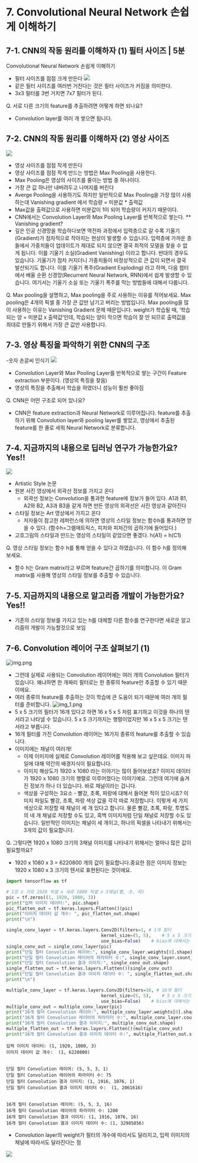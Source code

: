 # 7. Convolutional Neural Network 손쉽게 이해하기

## 7-1. CNN의 작동 원리를 이해하자 (1) 필터 사이즈 | 5분

Convolutional Neural Network 손쉽게 이해하기
- 필터 사이즈를 점점 크게 만든다
![](./img/con_04.png)
- 같은 필터 사이즈를 여러번 거친다는 것은 필터 사이즈가 커짐을 의미한다.
- 3x3 필터를 3번 거치면 7x7 필터가 된다.

Q. 서로 다른 크기의 feature를 추출하려면 어떻게 하면 되나요?  

- Convolution layer를 여러 개 쌓으면 됩니다.

## 7-2. CNN의 작동 원리를 이해하자 (2) 영상 사이즈

![](./img/con_05.png)
- 영상 사이즈를 점점 작게 만든다
- 영상 사이즈를 점점 작게 만드는 방법은 Max Pooling을 사용한다.
- Max Pooling은 영상의 사이즈를 줄이는 방법 중 하나이다.
- 가장 큰 값 하나만 내버려두고 나머지를 버린다
- Averge Pooling을 사용하기도 하지만 일반적으로 Max Pooling을 가장 많이 사용하는데 Vanishing gradient 에서 학습량 = 미분값 * 출력값
- Max값을 출력값으로 사용하면 미분값이 1이 되어 학습량이 커지기 때문이다.
- CNN에서는 Convolution Layer와 Max Pooling Layer를 반복적으로 쌓는다.
** Vanishing gradient?
- 깊은 인공 신경망을 학습하다보면 역전파 과정에서 입력층으로 갈 수록 기울기(Gradient)가 점차적으로 작아지는 현상이 발생할 수 있습니다. 입력층에 가까운 층들에서 가중치들이 업데이트가 제대로 되지 않으면 결국 최적의 모델을 찾을 수 없게 됩니다. 이를 기울기 소실(Gradient Vanishing) 이라고 합니다.
반대의 경우도 있습니다. 기울기가 점차 커지더니 가중치들이 비정상적으로 큰 값이 되면서 결국 발산되기도 합니다. 이를 기울기 폭주(Gradient Exploding) 라고 하며, 다음 챕터에서 배울 순환 신경망(Recurrent Neural Network, RNN)에서 쉽게 발생할 수 있습니다. 여기서는 기울기 소실 또는 기울기 폭주를 막는 방법들에 대해서 다룹니다.

Q. Max pooling을 설명하고, Max pooling을 주로 사용하는 이유를 적어보세요.
Max pooling은 4개의 픽셀 중 가장 큰 값만 남기고 버리는 방법입니다. Max pooling을 많이 사용하는 이유는 Vanishing Gradient 문제 때문입니다. weight가 학습될 때, ‘학습되는 양 = 미분값 x 출력값’인데, 학습되는 양이 작으면 학습이 잘 안 되므로 출력값을 최대로 만들기 위해서 가장 큰 값만 사용합니다.  

## 7-3. 영상 특징을 파악하기 위한 CNN의 구조

-숫자 손글씨 인식기
![](./img/con_06.png)
- Convolution Layer와 Max Pooling Layer를 반복적으로 쌓는 구간이 Feature extraction 부분이다. (영상의 특징을 찾음)
- 영상의 특징을 추출해서 학습을 하였더니 성능이 훨씬 좋아짐

Q. CNN은 어떤 구조로 되어 있나요?

- CNN은 feature extraction과 Neural Network로 이루어집니다. feature를 추출하기 위해 Convolution layer와 pooling layer를 쌓았고, 영상에서 추출된 feature를 한 줄로 세워 Neural Network로 분류합니다.  

## 7-4. 지금까지의 내용으로 딥러닝 연구가 가능한가요? Yes!!

![](./img/con_07.png)
- Artistic Style 논문
- 원본 사진 영상에서 외곽선 정보를 가지고 온다
  - 외곽선 정보는 Convolution을 통과한 feature에 정보가 들어 있다. A1과 B1, A2와 B2, A3과 B3을 같게 하면 만든 영상의 외곽선은 사진 영상과 같아진다
- 스타일 정보는 Art 영상에서 가지고 온다
  - 저자들이 참고한 레퍼런스에 의하면 영상의 스타일 정보는 함수h를 통과하면 얻을 수 있다. (함수h=그램매트릭스, 피처와 피처간의 곱하기에 들어있다.) 
-  고흐그림의 스타일과 만드는 영상의 스타일이 같았으면 좋겠다. h(A1) = h(C1)

Q. 영상 스타일 정보는 함수 h를 통해 얻을 수 있다고 하였습니다. 이 함수 h를 정의해 보세요.

- 함수 h는 Gram matrix라고 부르며 feature간 곱하기를 의미합니다. 이 Gram matrix를 사용해 영상의 스타일 정보를 추출할 수 있습니다.

## 7-5. 지금까지의 내용으로 알고리즘 개발이 가능한가요? Yes!!
- 기존의 스타일 정보를 가지고 있는 h를 대체할 다른 함수를 연구한다면 새로운 알고리즘의 개발이 가능할것으로 보임

## 7-6. Convolution 레이어 구조 살펴보기 (1)
![img.png](img.png)  

- 그런데 실제로 사용되는 Convolution 레이어에는 여러 개의 Convolution 필터가 있습니다. 왜냐하면 한 개짜리 필터로는 한 종류의 feature만 추출할 수 있기 때문이에요.
- 여러 종류의 feature를 추출하는 것이 학습에 큰 도움이 되기 때문에 여러 개의 필터를 준비합니다.
![img_1.png](img_1.png)
- 5 x 5 크기의 필터가 16개 있다고 하면 16 x 5 x 5 처럼 표기하고 이것을 하나의 텐서라고 나타낼 수 있습니다. 5 x 5 크기까지는 행렬이었지만 16 x 5 x 5 크기는 텐서라고 부릅니다.
- 16개 필터를 가진 Convolution 레이어는 16가지 종류의 feature를 추출할 수 있습니다.
- 이미지에는 채널이 여러개!
  - 이제 이미지에 실제로 Convolution 레이어를 적용해 보고 싶은데요. 이미지 파일에 대해 약간의 배경지식이 필요합니다.
  - 이미지 해상도가 1920 x 1080 라는 이야기는 많이 들어보셨죠? 이미지 데이터가 1920 x 1080 크기의 행렬로 이루어졌다는 이야기예요. 그런데 여기에 숨겨진 정보가 하나 더 있습니다. 바로 채널이라는 겁니다.
  - 색상을 구성하는 3요소 - 빨강, 초록, 파랑에 대해서 들어본 적이 있으시죠? 이미지 파일도 빨강, 초록, 파랑 색상 값을 각각 따로 저장합니다. 이렇게 세 가지 색상으로 저장할 때 채널이 세 개 있다고 합니다. 물론 빨강, 초록, 파랑, 투명도의 네 개 채널로 저장할 수도 있고, 흑백 이미지처럼 단일 채널로 저장할 수도 있습니다. 일반적인 이미지는 채널이 세 개이고, 하나의 픽셀을 나타내기 위해서는 3개의 값이 필요합니다.

Q. 그렇다면 1920 x 1080 크기의 3채널 이미지를 나타내기 위해서는 얼마나 많은 값이 필요할까요?

- 1920 x 1080 x 3 = 6220800 개의 값이 필요합니다.중요한 점은 이미지 정보는 1920 x 1080 x 3 크기의 텐서로 표현된다는 것이에요.

```python
import tensorflow as tf

# 1장 x 가로 1920 픽셀 x 세로 1080 픽셀 x 3채널(빨, 초, 파)
pic = tf.zeros((1, 1920, 1080, 3))
print("입력 이미지 데이터:", pic.shape)
pic_flatten_out = tf.keras.layers.Flatten()(pic)
print("이미지 데이터 값 개수: ", pic_flatten_out.shape)
print("\n")

single_conv_layer = tf.keras.layers.Conv2D(filters=1, # 1개 필터
                                    kernel_size=(5, 5),    # 5 x 5 크기
                                    use_bias=False)    # bias에 대해서는 여기서는 설명하지 않습니다.
single_conv_out = single_conv_layer(pic)
print("단일 필터 Convolution 레이어:", single_conv_layer.weights[0].shape)
print("단일 필터 Convolution 레이어의 파라미터 수:", single_conv_layer.count_params())
print("단일 필터 Convolution 결과 이미지:", single_conv_out.shape)
single_flatten_out = tf.keras.layers.Flatten()(single_conv_out)
print("단일 필터 Convolution 결과 이미지 데이터 수: ", single_flatten_out.shape)
print("\n")

multiple_conv_layer = tf.keras.layers.Conv2D(filters=16, # 16개 필터
                                    kernel_size=(5, 5),    # 5 x 5 크기
                                    use_bias=False)    # bias에 대해서는 여기서는 설명하지 않습니다.
multiple_conv_out = multiple_conv_layer(pic)
print("16개 필터 Convolution 레이어:", multiple_conv_layer.weights[0].shape)
print("16개 필터 Convolution 레이어의 파라미터 수:", multiple_conv_layer.count_params())
print("16개 필터 Convolution 결과 이미지:", multiple_conv_out.shape)
multiple_flatten_out = tf.keras.layers.Flatten()(multiple_conv_out)
print("16개 필터 Convolution 결과 이미지 데이터 수:", multiple_flatten_out.shape)

```
```
입력 이미지 데이터: (1, 1920, 1080, 3)
이미지 데이터 값 개수:  (1, 6220800)


단일 필터 Convolution 레이어: (5, 5, 3, 1)
단일 필터 Convolution 레이어의 파라미터 수: 75
단일 필터 Convolution 결과 이미지: (1, 1916, 1076, 1)
단일 필터 Convolution 결과 이미지 데이터 수:  (1, 2061616)


16개 필터 Convolution 레이어: (5, 5, 3, 16)
16개 필터 Convolution 레이어의 파라미터 수: 1200
16개 필터 Convolution 결과 이미지: (1, 1916, 1076, 16)
16개 필터 Convolution 결과 이미지 데이터 수: (1, 32985856)
```
- Convolution layer의 weight가 필터의 개수에 따라서도 달라지고, 입력 이미지의 채널에 따라서도 달라진다는 점

![](./img/con_08.png)
